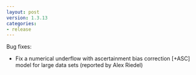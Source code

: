```yaml
---
layout: post
version: 1.3.13
categories: 
- release
---
```


Bug fixes:

* Fix a numerical underflow with ascertainment bias correction [+ASC] model for large data sets (reported by Alex Riedel)
